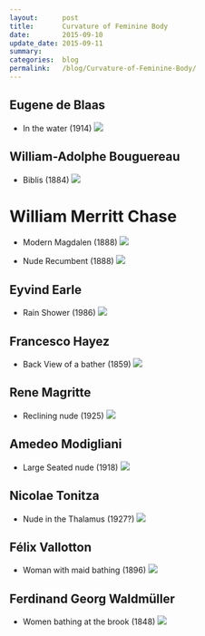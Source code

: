 ```yaml
---
layout:      post
title:       Curvature of Feminine Body
date:        2015-09-10
update_date: 2015-09-11
summary:     
categories:  blog
permalink:   /blog/Curvature-of-Feminine-Body/
---
```


## Eugene de Blaas

* In the water (1914)
![](http://uploads7.wikiart.org/images/eugene-de-blaas/in-the-water.jpg)

## William-Adolphe Bouguereau

* Biblis (1884)
![](http://uploads3.wikiart.org/images/william-adolphe-bouguereau/biblis.jpg)

# William Merritt Chase

* Modern Magdalen (1888)
![](http://uploads7.wikiart.org/images/william-merritt-chase/modern-magdalen.jpg)

* Nude Recumbent (1888)
![](http://uploads6.wikiart.org/images/william-merritt-chase/nude-recumbent.jpg)

## Eyvind Earle

* Rain Shower (1986)
![](http://uploads3.wikiart.org/images/eyvind-earle/rain-shower.jpg)

## Francesco Hayez

* Back View of a bather (1859)
![](http://uploads3.wikiart.org/images/francesco-hayez/back-view-of-a-bather-1859.jpg)

## Rene Magritte

* Reclining nude (1925)
![](http://uploads6.wikiart.org/images/rene-magritte/reclining-nude-1925(1).jpg)

## Amedeo Modigliani

* Large Seated nude (1918)
![](http://uploads5.wikiart.org/images/amedeo-modigliani/large-seated-nude.jpg)

## Nicolae Tonitza

* Nude in the Thalamus (1927?)
![](http://uploads6.wikiart.org/images/nicolae-tonitza/nude-in-the-thalamus.jpg)

## Félix Vallotton

* Woman with maid bathing (1896)
![](http://uploads5.wikiart.org/images/felix-vallotton/woman-with-maid-bathing-1896.jpg)

## Ferdinand Georg Waldmüller

* Women bathing at the brook (1848)
![](http://uploads5.wikiart.org/images/ferdinand-georg-waldm-ller/women-bathing-at-the-brook.jpg)

